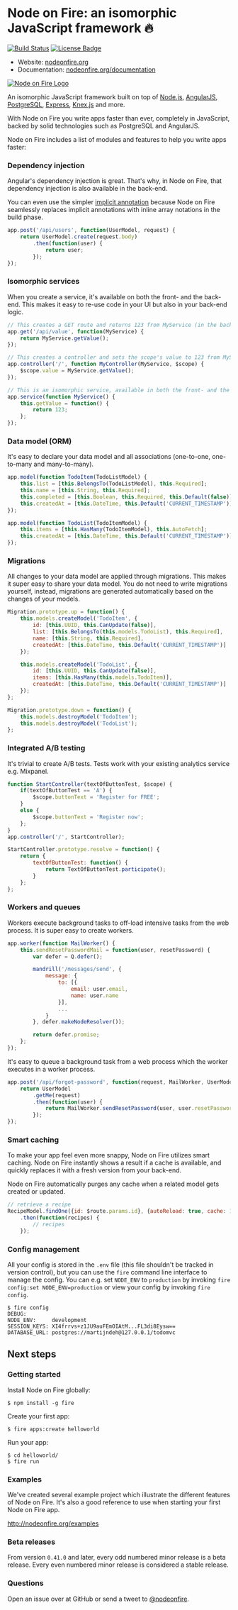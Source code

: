 # Node on Fire: an isomorphic JavaScript framework :fire:
[![Build Status](https://travis-ci.org/martijndeh/fire.svg?branch=master)](https://travis-ci.org/martijndeh/fire)
[![License Badge](https://img.shields.io/github/license/martijndeh/fire.svg)](https://github.com/martijndeh/fire/blob/master/LICENSE)

- Website: [nodeonfire.org](http://nodeonfire.org/)
- Documentation: [nodeonfire.org/documentation](http://nodeonfire.org/documentation)

[![Node on Fire Logo](http://nodeonfire.org/images/node-on-fire-github-logo.png)](http://nodeonfire.org/)

An isomorphic JavaScript framework built on top of [Node.js](https://nodejs.org), [AngularJS](https://angularjs.org/), [PostgreSQL](http://www.postgresql.org/), [Express](http://expressjs.com/), [Knex.js](http://knexjs.org/) and more.

With Node on Fire you write apps faster than ever, completely in JavaScript, backed by solid technologies such as PostgreSQL and AngularJS.

Node on Fire includes a list of modules and features to help you write apps faster:

### Dependency injection
Angular's dependency injection is great. That's why, in Node on Fire, that dependency injection is also available in the back-end.

You can even use the simpler [implicit annotation](https://docs.angularjs.org/guide/di#implicit-annotation) because Node on Fire seamlessly replaces implicit annotations with inline array notations in the build phase.
```js
app.post('/api/users', function(UserModel, request) {
    return UserModel.create(request.body)
        .then(function(user) {
            return user;
        });
});
```

### Isomorphic services
When you create a service, it's available on both the front- and the back-end. This makes it easy to re-use code in your UI but also in your back-end logic.
```js
// This creates a GET route and returns 123 from MyService (in the back-end).
app.get('/api/value', function(MyService) {
    return MyService.getValue();
});

// This creates a controller and sets the scope's value to 123 from MyService (in the front-end).
app.controller('/', function MyController(MyService, $scope) {
    $scope.value = MyService.getValue();
});

// This is an isomorphic service, available in both the front- and the back-end.
app.service(function MyService() {
    this.getValue = function() {
        return 123;
    };
});
```

### Data model (ORM)
It's easy to declare your data model and all associations (one-to-one, one-to-many and many-to-many).
```js
app.model(function TodoItem(TodoListModel) {
	this.list = [this.BelongsTo(TodoListModel), this.Required];
	this.name = [this.String, this.Required];
	this.completed = [this.Boolean, this.Required, this.Default(false)];
	this.createdAt = [this.DateTime, this.Default('CURRENT_TIMESTAMP')];
});

app.model(function TodoList(TodoItemModel) {
	this.items = [this.HasMany(TodoItemModel), this.AutoFetch];
	this.createdAt = [this.DateTime, this.Default('CURRENT_TIMESTAMP')];
});
```

### Migrations
All changes to your data model are applied through migrations. This makes it super easy to share your data model. You do not need to write migrations yourself, instead, migrations are generated automatically based on the changes of your models.
```js
Migration.prototype.up = function() {
	this.models.createModel('TodoItem', {
		id: [this.UUID, this.CanUpdate(false)],
		list: [this.BelongsTo(this.models.TodoList), this.Required],
		name: [this.String, this.Required],
		createdAt: [this.DateTime, this.Default('CURRENT_TIMESTAMP')]
	});

	this.models.createModel('TodoList', {
		id: [this.UUID, this.CanUpdate(false)],
		items: [this.HasMany(this.models.TodoItem)],
		createdAt: [this.DateTime, this.Default('CURRENT_TIMESTAMP')]
	});
};

Migration.prototype.down = function() {
	this.models.destroyModel('TodoItem');
	this.models.destroyModel('TodoList');
};
```

### Integrated A/B testing
It's trivial to create A/B tests. Tests work with your existing analytics service e.g. Mixpanel.
```js
function StartController(textOfButtonTest, $scope) {
    if(textOfButtonTest == 'A') {
        $scope.buttonText = 'Register for FREE';
    }
    else {
        $scope.buttonText = 'Register now';
    };
}
app.controller('/', StartController);

StartController.prototype.resolve = function() {
    return {
        textOfButtonTest: function() {
            return TextOfButtonTest.participate();
        }
    };
};
```

### Workers and queues
Workers execute background tasks to off-load intensive tasks from the web process. It is super easy to create workers.

```js
app.worker(function MailWorker() {
    this.sendResetPasswordMail = function(user, resetPassword) {
    	var defer = Q.defer();

    	mandrill('/messages/send', {
    		message: {
    			to: [{
    				email: user.email,
    				name: user.name
    			}],
    			...
    		}
    	}, defer.makeNodeResolver());

    	return defer.promise;
    };
});
```
It's easy to queue a background task from a web process which the worker executes in a worker process.
```js
app.post('/api/forgot-password', function(request, MailWorker, UserModel) {
    return UserModel
        .getMe(request)
        .then(function(user) {
            return MailWorker.sendResetPassword(user, user.resetPassword);
        });
});
```

### Smart caching
To make your app feel even more snappy, Node on Fire utilizes smart caching. Node on Fire instantly shows a result if a cache is available, and quickly replaces it with a fresh version from your back-end.

Node on Fire automatically purges any cache when a related model gets created or updated.

```js
// retrieve a recipe
RecipeModel.findOne({id: $route.params.id}, {autoReload: true, cache: 1000 * 60 * 5})
    .then(function(recipes) {
        // recipes
    });
```

### Config management
All your config is stored in the `.env` file (this file shouldn't be tracked in version control), but you can use the `fire` command line interface to manage the config. You can e.g. set `NODE_ENV` to `production` by invoking `fire config:set NODE_ENV=production` or view your config by invoking `fire config`.
```
$ fire config
DEBUG:
NODE_ENV:     development
SESSION_KEYS: XI4frrvs+z1JU9auFEmOIAtM...FL3di8Eysw==
DATABASE_URL: postgres://martijndeh@127.0.0.1/todomvc
```

## Next steps

### Getting started
Install Node on Fire globally:
```
$ npm install -g fire
```

Create your first app:
```
$ fire apps:create helloworld
```

Run your app:
```
$ cd helloworld/
$ fire run
```

### Examples

We've created several example project which illustrate the different features of Node on Fire. It's also a good reference to use when starting your first Node on Fire app.

http://nodeonfire.org/examples

### Beta releases

From version `0.41.0` and later, every odd numbered minor release is a beta release. Every even numbered minor release is considered a stable release.

### Questions

Open an issue over at GitHub or send a tweet to [@nodeonfire](http://twitter.com/nodeonfire).

